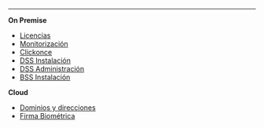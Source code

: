 <!-- markdownlint-disable-next-line first-line-heading
**Saas**
- [Introducción](introduction)
 -->
---

**On Premise**

<!--* [Home](/)-->
* [Licencias](/es/license/license)
* [Monitorización](/es/monitor/monitor)
* [Clickonce](/es/clickonce/clickonce)
* [DSS Instalación](/es/dss/installation-guide)
* [DSS Administración](/es/dss/administration-guide)
* [BSS Instalación](/es/bss/installation-guide)
<!--* [Biosigner](/es-es/biosigner)-->

**Cloud**

* [Dominios y direcciones](/es/cloud/ips)
* [Firma Biométrica](/es/cloud/biometric)
